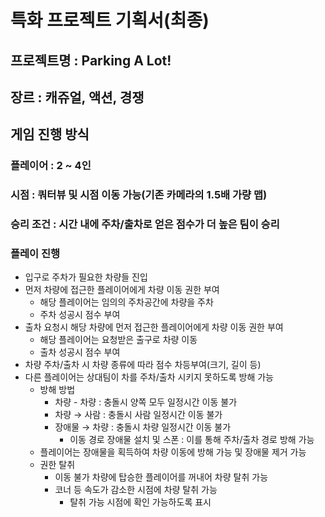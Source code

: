 # 특화 프로젝트 기획서(최종)

## 프로젝트명 : Parking A Lot!

## 장르 : 캐쥬얼, 액션, 경쟁

## 게임 진행 방식

### 플레이어 : 2 ~ 4인

### 시점 : 쿼터뷰 및 시점 이동 가능(기존 카메라의 1.5배 가량 맵)

### 승리 조건 : 시간 내에 주차/출차로 얻은 점수가 더 높은 팀이 승리

### 플레이 진행

- 입구로 주차가 필요한 차량들 진입
- 먼저 차량에 접근한 플레이어에게 차량 이동 권한 부여
    - 해당 플레이어는 임의의 주차공간에 차량을 주차
    - 주차 성공시 점수 부여
- 출차 요청시 해당 차량에 먼저 접근한 플레이어에게 차량 이동 권한 부여
    - 해당 플레이어는 요청받은 출구로 차량 이동
    - 출차 성공시 점수 부여
- 차량 주차/출차 시 차량 종류에 따라 점수 차등부여(크기, 길이 등)
- 다른 플레이어는 상대팀이 차를 주차/출차 시키지 못하도록 방해 가능
    - 방해 방법
        - 차량 - 차량 : 충돌시 양쪽 모두 일정시간 이동 불가
        - 차량 → 사람 : 충돌시 사람 일정시간 이동 불가
        - 장애물 → 차량 : 충돌시 차량 일정시간 이동 불가
            - 이동 경로 장애물 설치 및 스폰 : 이를 통해 주차/출차 경로 방해 가능
    - 플레이어는 장애물을 획득하여 차량 이동에 방해 가능 및 장애물 제거 가능
    - 권한 탈취
        - 이동 불가 차량에 탑승한 플레이어를 꺼내어 차량 탈취 가능
        - 코너 등 속도가 감소한 시점에 차량 탈취 가능
            - 탈취 가능 시점에 확인 가능하도록 표시